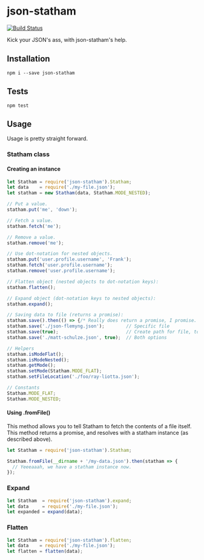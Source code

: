 # json-statham
[![Build Status](https://travis-ci.org/SpoonX/json-statham.svg?branch=master)](https://travis-ci.org/SpoonX/json-statham)

Kick your JSON's ass, with json-statham's help.

## Installation
`npm i --save json-statham`

## Tests
`npm test`

## Usage
Usage is pretty straight forward.

### Statham class

#### Creating an instance
```js
let Statham = require('json-statham').Statham;
let data    = require('./my-file.json');
let statham = new Statham(data, Statham.MODE_NESTED);

// Put a value.
statham.put('me', 'down');

// Fetch a value.
statham.fetch('me');

// Remove a value.
statham.remove('me');

// Use dot-notation for nested objects.
statham.put('user.profile.username', 'Frank');
statham.fetch('user.profile.username');
statham.remove('user.profile.username');

// Flatten object (nested objects to dot-notation keys):
statham.flatten();

// Expand object (dot-notation keys to nested objects):
statham.expand();

// Saving data to file (returns a promise):
statham.save().then(() => {/* Really does return a promise, I promise. */});
statham.save('./json-flemyng.json');        // Specific file
statham.save(true);                         // Create path for file, too
statham.save('./matt-schulze.json', true);  // Both options

// Helpers
statham.isModeFlat();
statham.isModeNested();
statham.getMode();
statham.setMode(Statham.MODE_FLAT);
statham.setFileLocation('./foo/ray-liotta.json');

// Constants
Statham.MODE_FLAT;
Statham.MODE_NESTED;
```

#### Using .fromFile()
This method allows you to tell Statham to fetch the contents of a file itself. This method returns a promise, and resolves with a statham instance (as described above).

```js
let Statham = require('json-statham').Statham;

Statham.fromFile(__dirname + '/my-data.json').then(statham => {
  // Yeeeaaah, we have a statham instance now.
});
```

### Expand
```js
let Statham  = require('json-statham').expand;
let data     = require('./my-file.json');
let expanded = expand(data);
```

### Flatten
```js
let Statham = require('json-statham').flatten;
let data    = require('./my-file.json');
let flatten = flatten(data);
```
